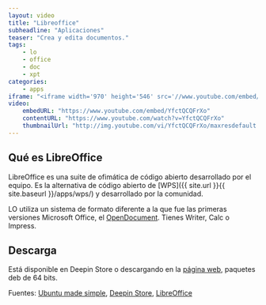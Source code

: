 ```yaml
---
layout: video
title: "Libreoffice"
subheadline: "Aplicaciones"
teaser: "Crea y edita documentos."
tags:
    - lo
    - office
    - doc
    - xpt
categories:
    - apps
iframe: "<iframe width='970' height='546' src='//www.youtube.com/embed/YfctQCQFrXo' frameborder='0' allowfullscreen></iframe>"
video:
    embedURL: "https://www.youtube.com/embed/YfctQCQFrXo"
    contentURL: "https://www.youtube.com/watch?v=YfctQCQFrXo"
    thumbnailUrl: "http://img.youtube.com/vi/YfctQCQFrXo/maxresdefault.jpg"
---
```

<!--more-->

## Qué es LibreOffice

LibreOffice es una suite de ofimática de código abierto desarrollado por el equipo. Es la alternativa de código abierto de [WPS]({{ site.url }}{{ site.baseurl }}/apps/wps/) y desarrollado por la comunidad.

LO utiliza un sistema de formato diferente a la que fue las primeras versiones Microsoft Office, el [OpenDocument](https://es.wikipedia.org/wiki/OpenDocument). Tienes Writer, Calc o Impress.

## Descarga

Está disponible en Deepin Store o descargando en la [página web](https://es.libreoffice.org/descarga/libreoffice-estable/), paquetes deb de 64 bits.

Fuentes: [Ubuntu made simple](https://www.youtube.com/channel/UCBsltZiJ0ACdbizilpCqscA), [Deepin Store](http://appstore.deepin.org/app/libreoffice), [LibreOffice](https://es.libreoffice.org/)
